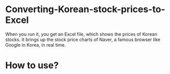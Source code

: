 # Converting-Korean-stock-prices-to-Excel
When you run it, you get an Excel file, which shows the prices of Korean stocks. It brings up the stock price charts of Naver, a famous browser like Google in Korea, in real time.

# How to use?
